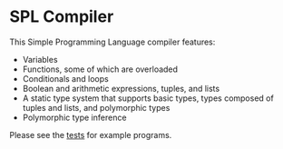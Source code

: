 # SPL Compiler

This Simple Programming Language compiler features:

* Variables
* Functions, some of which are overloaded
* Conditionals and loops
* Boolean and arithmetic expressions, tuples, and lists
* A static type system that supports basic types, types composed of tuples and lists, and polymorphic types
* Polymorphic type inference

Please see the [tests](https://github.com/Tortoaster/SPL/tree/main/tests/res) for example programs.
